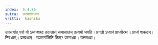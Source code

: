 ```yaml
---
index:  5.4.85
sutra:  उपसर्गादध्वनः
vritti:  kashika 
---
```


उपसर्गात् परो यो ऽध्वन्शब्दः तदन्तात् समासातच् प्रत्ययो भवति। प्रगतो ऽध्वानं प्राध्वोरथः। प्राध्वं शकटम्। निरध्वम्। प्रत्यध्वम्। उपसर्गातिति किम्? परमाध्वा। उत्तमध्वा।

